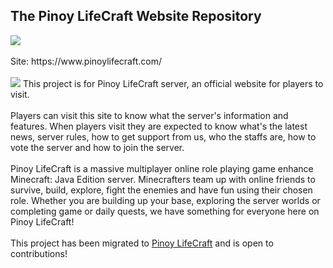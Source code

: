 <h2>The Pinoy LifeCraft Website Repository</h2>
<a href="https://github.com/pinoylifecraft/pinoylifecraft.github.io" target="_blank" rel="noopener noreferrer">
  <img src="https://raw.githubusercontent.com/MinecraftJohn/pinoylifecraft.com/0958ede8a2e6bc04098570925f212fb6b0fa498e/repository-status.svg">
</a><br>
<br>
Site: https://www.pinoylifecraft.com/<br>
<br>
<img src="https://raw.githubusercontent.com/MinecraftJohn/pinoylifecraft.com/main/repository-webpreview.png">
This project is for Pinoy LifeCraft server, an official website for players to visit.<br>
<br>
Players can visit this site to know what the server's information and features. When players visit they are expected to know what's the latest news, server rules, how to get support from us, who the staffs are, how to vote the server and how to join the server.<br>
<br>
Pinoy LifeCraft is a massive multiplayer online role playing game enhance Minecraft: Java Edition server. Minecrafters team up with online friends to survive, build, explore, fight the enemies and have fun using their chosen role. Whether you are building up your base, exploring the server worlds or completing game or daily quests, we have something for everyone here on Pinoy LifeCraft!<br>
<br>
This project has been migrated to <a href="https://github.com/pinoylifecraft/pinoylifecraft.github.io" target="_blank" rel="noopener noreferrer">Pinoy LifeCraft</a> and is open to contributions!
